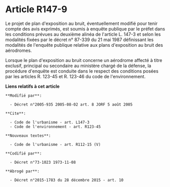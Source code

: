 # Article R147-9

Le projet de plan d'exposition au bruit, éventuellement modifié pour tenir compte des avis exprimés, est soumis à enquête
publique par le préfet dans les conditions prévues au deuxième alinéa de l'article L. 147-3 et selon les modalités fixées par
le décret n° 87-339 du 21 mai 1987 définissant les modalités de l'enquête publique relative aux plans d'exposition au bruit
des aérodromes. 

Lorsque le plan d'exposition au bruit concerne un aérodrome affecté à titre exclusif, principal ou secondaire au ministère
chargé de la défense, la procédure d'enquête est conduite dans le respect des conditions posées par les articles R. 123-45 et
R. 123-46 du code de l'environnement.

**Liens relatifs à cet article**

	**Modifié par**:

	  - Décret n°2005-935 2005-08-02 art. 8 JORF 5 août 2005

	**Cite**:

	  - Code de l'urbanisme - art. L147-3
	  - Code de l'environnement - art. R123-45

	**Nouveaux textes**:

	  - Code de l'urbanisme - art. R112-15 (V)

	**Codifié par**:

	  - Décret n°73-1023 1973-11-08

	**Abrogé par**:

	  - Décret n°2015-1783 du 28 décembre 2015 - art. 10
